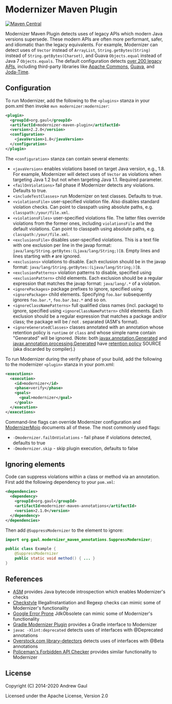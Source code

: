 Modernizer Maven Plugin
=======================

[![Maven Central](https://img.shields.io/maven-central/v/org.gaul/modernizer-maven-plugin.svg)](https://search.maven.org/#search%7Cga%7C1%7Ca%3A%22modernizer-maven-plugin%22)

Modernizer Maven Plugin detects uses of legacy APIs which modern Java versions
supersede.
These modern APIs are often more performant, safer, and idiomatic than the
legacy equivalents.
For example, Modernizer can detect uses of `Vector` instead of `ArrayList`,
`String.getBytes(String)` instead of `String.getBytes(Charset)`, and
Guava `Objects.equal` instead of Java 7 `Objects.equals`.
The default configuration detects
[over 200 legacy APIs](https://github.com/gaul/modernizer-maven-plugin/blob/master/modernizer-maven-plugin/src/main/resources/modernizer.xml),
including third-party libraries like
[Apache Commons](https://commons.apache.org/),
[Guava](https://github.com/google/guava),
and [Joda-Time](https://www.joda.org/joda-time/).

Configuration
-------------

To run Modernizer, add the following to the `<plugins>` stanza in your pom.xml
then invoke `mvn modernizer:modernizer`:

```xml
<plugin>
  <groupId>org.gaul</groupId>
  <artifactId>modernizer-maven-plugin</artifactId>
  <version>2.2.0</version>
  <configuration>
    <javaVersion>1.8</javaVersion>
  </configuration>
</plugin>
```

The `<configuration>` stanza can contain several elements:

* `<javaVersion>` enables violations based on target Java version, e.g., 1.8.  For example, Modernizer will detect uses of `Vector` as violations when targeting Java 1.2 but not when targeting Java 1.1.  Required parameter.
* `<failOnViolations>` fail phase if Modernizer detects any violations.  Defaults to true.
* `<includeTestClasses>` run Modernizer on test classes.  Defaults to true.
* `<violationsFile>` user-specified violation file.  Also disables standard violation checks. Can point to classpath using absolute paths, e.g. `classpath:/your/file.xml`.
* `<violationsFiles>` user-specified violations file.  The latter files override violations from the former ones, including `violationsFile` and the default violations. Can point to classpath using absolute paths, e.g. `classpath:/your/file.xml`.
* `<exclusionsFile>` disables user-specified violations.  This is a text file with one exclusion per line in the javap format: `java/lang/String.getBytes:(Ljava/lang/String;)[B`.  Empty lines and lines starting with `#` are ignored.
* `<exclusions>` violations to disable. Each exclusion should be in the javap format: `java/lang/String.getBytes:(Ljava/lang/String;)[B`.
* `<exclusionPatterns>` violation patterns to disable, specified using `<exclusionPattern>` child elements. Each exclusion should be a regular expression that matches the javap format: `java/lang/.*` of a violation.
* `<ignorePackages>` package prefixes to ignore, specified using `<ignorePackage>` child elements. Specifying `foo.bar` subsequently ignores `foo.bar.*`, `foo.bar.baz.*` and so on.
* `<ignoreClassNamePatterns>` full qualified class names (incl. package) to ignore, specified using `<ignoreClassNamePattern>` child elements. Each exclusion should be a regular expression that matches a package and/or class; the package will be / not . separated (ASM's format).
* `<ignoreGeneratedClasses>` classes annotated with an annotation whose retention policy is <code>runtime</code> or <code>class</code> and whose simple name contain "Generated" will be ignored. (Note: both [javax.annotation.Generated](https://docs.oracle.com/javase/8/docs/api/javax/annotation/Generated.html) and [javax.annotation.processing.Generated](https://docs.oracle.com/en/java/javase/11/docs/api/java.compiler/javax/annotation/processing/Generated.html) have [retention policy](https://docs.oracle.com/javase/8/docs/api/index.html?java/lang/annotation/RetentionPolicy.html) SOURCE (aka discarded by compiler).)

To run Modernizer during the verify phase of your build, add the following to
the modernizer `<plugin>` stanza in your pom.xml:

```xml
<executions>
  <execution>
    <id>modernizer</id>
    <phase>verify</phase>
    <goals>
      <goal>modernizer</goal>
    </goals>
  </execution>
</executions>
```

Command-line flags can override Modernizer configuration and
[ModernizerMojo](https://github.com/gaul/modernizer-maven-plugin/blob/master/modernizer-maven-plugin/src/main/java/org/gaul/modernizer_maven_plugin/ModernizerMojo.java) 
documents all of these.  The most commonly used flags:

* `-Dmodernizer.failOnViolations` - fail phase if violations detected, defaults to true
* `-Dmodernizer.skip` - skip plugin execution, defaults to false

Ignoring elements
-----------------

Code can suppress violations within a class or method via an annotation.  First
add the following dependency to your `pom.xml`:

```xml
<dependencies>
  <dependency>
    <groupId>org.gaul</groupId>
    <artifactId>modernizer-maven-annotations</artifactId>
    <version>2.1.0</version>
  </dependency>
</dependencies>
```

Then add `@SuppressModernizer` to the element to ignore:

```java
import org.gaul.modernizer_maven_annotations.SuppressModernizer;

public class Example {
    @SuppressModernizer
    public static void method() { ... }
}
```

References
----------

* [ASM](https://asm.ow2.org/) provides Java bytecode introspection which enables Modernizer's checks
* [Checkstyle](https://checkstyle.org/) IllegalInstantiation and Regexp checks can mimic some of Modernizer's functionality
* [Google Error Prone](https://errorprone.info/) JdkObsolete can mimic some of Modernizer's functionality
* [Gradle Modernizer Plugin](https://github.com/simonharrer/gradle-modernizer-plugin) provides a Gradle interface to Modernizer
* `javac -Xlint:deprecated` detects uses of interfaces with @Deprecated annotations
* [Overstock.com library-detectors](https://github.com/overstock/library-detectors) detects uses of interfaces with @Beta annotations
* [Policeman's Forbidden API Checker](https://github.com/policeman-tools/forbidden-apis) provides similar functionality to Modernizer

License
-------
Copyright (C) 2014-2020 Andrew Gaul

Licensed under the Apache License, Version 2.0
